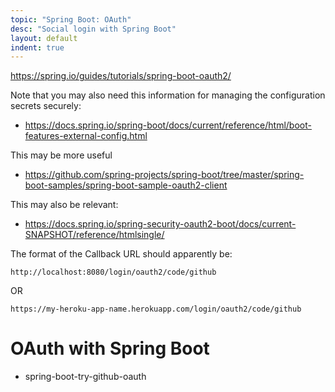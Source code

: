 ```yaml
---
topic: "Spring Boot: OAuth"
desc: "Social login with Spring Boot"
layout: default
indent: true
---
```


<https://spring.io/guides/tutorials/spring-boot-oauth2/>

Note that you may also need this information for managing the configuration secrets securely:

* <https://docs.spring.io/spring-boot/docs/current/reference/html/boot-features-external-config.html>

This may be more useful

* <https://github.com/spring-projects/spring-boot/tree/master/spring-boot-samples/spring-boot-sample-oauth2-client>

This may also be relevant:

* <https://docs.spring.io/spring-security-oauth2-boot/docs/current-SNAPSHOT/reference/htmlsingle/>

The format of the Callback URL should apparently be:

```
http://localhost:8080/login/oauth2/code/github
```

OR

```
https://my-heroku-app-name.herokuapp.com/login/oauth2/code/github
```

# OAuth with Spring Boot

* spring-boot-try-github-oauth
